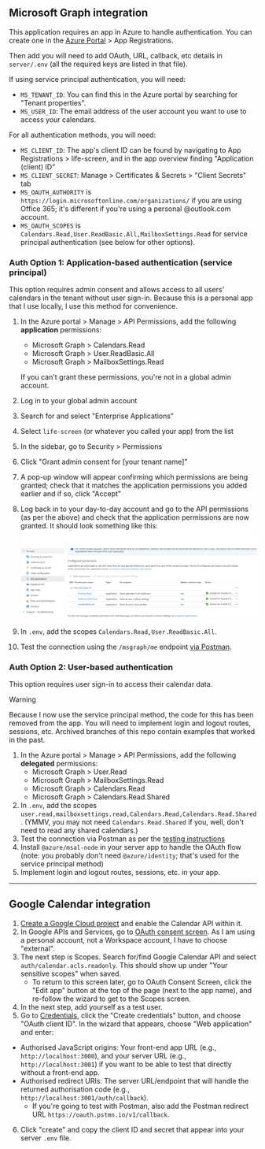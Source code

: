 ## Microsoft Graph integration

This application requires an app in Azure to handle authentication. You can create one in the [Azure Portal](https://portal.azure.com) > App Registrations. 

Then add you will need to add OAuth, URL, callback, etc details in `server/.env` (all the required keys are listed in that file).

If using service principal authentication, you will need:
- `MS_TENANT_ID`: You can find this in the Azure portal by searching for "Tenant properties".
- `MS_USER_ID`: The email address of the user account you want to use to access your calendars.

For all authentication methods, you will need:
- `MS_CLIENT_ID`: The app's client ID can be found by navigating to App Registrations > life-screen, and in the app overview finding "Application (client) ID"
- `MS_CLIENT_SECRET`: Manage > Certificates & Secrets > "Client Secrets" tab
- `MS_OAUTH_AUTHORITY` is `https://login.microsoftonline.com/organizations/` if you are using Office 365; it's different if you're using a personal @outlook.com account.
- `MS_OAUTH_SCOPES` is `Calendars.Read,User.ReadBasic.All,MailboxSettings.Read` for service principal authentication (see below for other options).

### Auth Option 1: Application-based authentication (service principal)
This option requires admin consent and allows access to all users' calendars in the tenant without user sign-in. Because this is a personal app that I use locally, I use this method for convenience.

1. In the Azure portal > Manage > API Permissions, add the following **application** permissions:
   - Microsoft Graph > Calendars.Read
   - Microsoft Graph > User.ReadBasic.All
   - Microsoft Graph > MailboxSettings.Read

    If you can't grant these permissions, you're not in a global admin account. 
2. Log in to your global admin account
3. Search for and select "Enterprise Applications"
4. Select `life-screen` (or whatever you called your app) from the list
5. In the sidebar, go to Security > Permissions
6. Click "Grant admin consent for [your tenant name]"
7. A pop-up window will appear confirming which permissions are being granted; check that it matches the application permissions you added earlier and if so, click "Accept"
8. Log back in to your day-to-day account and go to the API permissions (as per the above) and check that the application permissions are now granted. It should look something like this:
![Application permissions](./images/service-principal-permissions.png)
9. In `.env`, add the scopes `Calendars.Read,User.ReadBasic.All`.
10. Test the connection using the `/msgraph/me` endpoint [via Postman](./testing-integrations.md).

### Auth Option 2: User-based authentication
This option requires user sign-in to access their calendar data.

> [!WARNING]
> Because I now use the service principal method, the code for this has been removed from the app. You will need to implement login and logout routes, sessions, etc. Archived branches of this repo contain examples that worked in the past.

1. In the Azure portal > Manage > API Permissions, add the following **delegated** permissions:
    - Microsoft Graph > User.Read
    - Microsoft Graph > MailboxSettings.Read
    - Microsoft Graph > Calendars.Read
    - Microsoft Graph > Calendars.Read.Shared
2. In `.env`, add the scopes `user.read,mailboxsettings.read,Calendars.Read,Calendars.Read.Shared`. (YMMV, you may not need `Calendars.Read.Shared` if you, well, don't need to read any shared calendars.)
3. Test the connection via Postman as per the [testing instructions](./testing-integrations.md)
4. Install `@azure/msal-node` in your server app to handle the OAuth flow (note: you probably don't need `@azure/identity`; that's used for the service principal method)
5. Implement login and logout routes, sessions, etc. in your app.

---
## Google Calendar integration

1. [Create a Google Cloud project](https://developers.google.com/workspace/guides/create-project) and enable the Calendar API within it.
2. In Google APIs and Services, go to [OAuth consent screen](https://console.cloud.google.com/apis/credentials/consent?project=life-screen). As I am using a personal account, not a Workspace account, I have to choose "external".
3. The next step is Scopes. Search for/find Google Calendar API and select `auth/calendar.acls.readonly`. This should show up under "Your sensitive scopes" when saved.
    - To return to this screen later, go to OAuth Consent Screen, click the "Edit app" button at the top of the page (next to the app name), and re-follow the wizard to get to the Scopes screen.
4. In the next step, add yourself as a test user.
5. Go to [Credentials](https://console.cloud.google.com/apis/credentials?project=life-screen), click the "Create credentials" button, and choose "OAuth client ID". In the wizard that appears, choose "Web application" and enter:
- Authorised JavaScript origins: Your front-end app URL (e.g., `http://localhost:3000`), and your server URL (e.g., `http://localhost:3001`) if you want to be able to test that directly without a front-end app.
- Authorised redirect URIs: The server URL/endpoint that will handle the returned authorisation code (e.g., `http://localhost:3001/auth/callback`).
    - If you're going to test with Postman, also add the Postman redirect URL `https://oauth.pstmn.io/v1/callback`.
6. Click "create" and copy the client ID and secret that appear into your server `.env` file.
